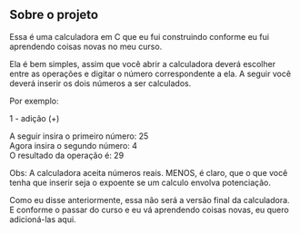 <h2>Sobre o projeto</h2>
Essa é uma calculadora em C que eu fui construindo conforme eu fui aprendendo coisas novas no meu curso.

Ela é bem simples, assim que você abrir a calculadora deverá escolher entre as operações e digitar o número correspondente a ela. A seguir você deverá inserir os dois números a ser calculados.

Por exemplo: 

1 - adição (+)<br>

A seguir insira o primeiro número: 25<br>
Agora insira o segundo número: 4<br>
O resultado da operação é: 29<br>

Obs: A calculadora aceita números reais. MENOS, é claro, que o que você tenha que inserir seja o expoente se um calculo envolva potenciação.


Como eu disse anteriormente, essa não será a versão final da calculadora. E conforme o passar do curso e eu vá aprendendo coisas novas, eu quero adicioná-las aqui.
